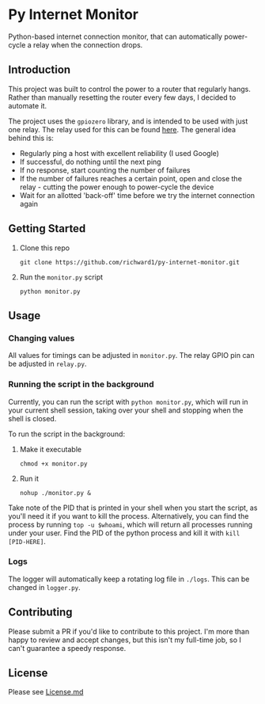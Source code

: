 # Py Internet Monitor
Python-based internet connection monitor, that can automatically power-cycle a relay when the connection
drops.

## Introduction
This project was built to control the power to a router that regularly hangs. Rather than
manually resetting the router every few days, I decided to automate it.

The project uses the `gpiozero` library, and is intended to be used with just one relay. The 
relay used for this can be found [here](https://www.amazon.co.uk/Waycreat-Channel-Optocoupler-Arduino-Raspberry/dp/B07RNWLXJM/ref=sr_1_20?dchild=1&keywords=pi+5v+relay+board&qid=1588587912&s=electronics&sr=1-20).
The general idea behind this is: 
- Regularly ping a host with excellent reliability (I used Google)
- If successful, do nothing until the next ping
- If no response, start counting the number of failures
- If the number of failures reaches a certain point, open and close the relay - cutting the 
power enough to power-cycle the device
- Wait for an allotted 'back-off' time before we try the internet connection again

## Getting Started
1. Clone this repo
    ```shell script
    git clone https://github.com/richward1/py-internet-monitor.git
    ``` 

2. Run the `monitor.py` script
    ```shell script
    python monitor.py
    ```

## Usage
### Changing values
All values for timings can be adjusted in `monitor.py`.
The relay GPIO pin can be adjusted in `relay.py`. 

### Running the script in the background
Currently, you can run the script with `python monitor.py`, which will run in your current
shell session, taking over your shell and stopping when the shell is closed.

To run the script in the background:

1. Make it executable

    ```shell script
    chmod +x monitor.py
    ```
2. Run it

    ```shell script
    nohup ./monitor.py &
    ```

Take note of the PID that is printed in your shell when you start the script, as you'll need
it if you want to kill the process.
Alternatively, you can find the process by running `top -u $whoami`, which will return
all processes running under your user. Find the PID of the python process and kill it with
`kill [PID-HERE]`.

### Logs
The logger will automatically keep a rotating log file in `./logs`. This can be changed
in `logger.py`.

## Contributing
Please submit a PR if you'd like to contribute to this project. I'm more than happy to review
and accept changes, but this isn't my full-time job, so I can't guarantee a speedy response.

## License
Please see [License.md](/LICENSE)
